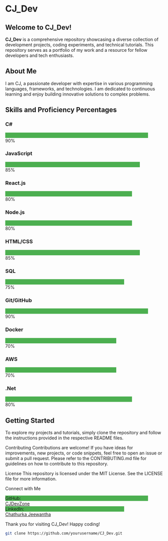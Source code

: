 # CJ_Dev

## Welcome to CJ_Dev!

**CJ_Dev** is a comprehensive repository showcasing a diverse collection of development projects, coding experiments, and technical tutorials. This repository serves as a portfolio of my work and a resource for fellow developers and tech enthusiasts.

## About Me

I am CJ, a passionate developer with expertise in various programming languages, frameworks, and technologies. I am dedicated to continuous learning and enjoy building innovative solutions to complex problems.

## Skills and Proficiency Percentages

### C#
<div style="background-color: #4CAF50; width: 90%;">&nbsp;</div>
90%

### JavaScript
<div style="background-color: #4CAF50; width: 85%;">&nbsp;</div>
85%

### React.js
<div style="background-color: #4CAF50; width: 80%;">&nbsp;</div>
80%

### Node.js
<div style="background-color: #4CAF50; width: 80%;">&nbsp;</div>
80%

### HTML/CSS
<div style="background-color: #4CAF50; width: 85%;">&nbsp;</div>
85%

### SQL
<div style="background-color: #4CAF50; width: 75%;">&nbsp;</div>
75%

### Git/GitHub
<div style="background-color: #4CAF50; width: 90%;">&nbsp;</div>
90%

### Docker
<div style="background-color: #4CAF50; width: 70%;">&nbsp;</div>
70%

### AWS
<div style="background-color: #4CAF50; width: 70%;">&nbsp;</div>
70%

### .Net
<div style="background-color: #4CAF50; width: 80%;">&nbsp;</div>
80%

## Getting Started

To explore my projects and tutorials, simply clone the repository and follow the instructions provided in the respective README files.

Contributing
Contributions are welcome! If you have ideas for improvements, new projects, or code snippets, feel free to open an issue or submit a pull request. Please refer to the CONTRIBUTING.md file for guidelines on how to contribute to this repository.

License
This repository is licensed under the MIT License. See the LICENSE file for more information.

Connect with Me
<div style="background-color: #4CAF50; width: 90%;">GitHub:</div>
<a href="https://github.com/CJDevZone">CJDevZone</a>
<div style="background-color: #4CAF50; width: 75%;">LinkedIn:</div>
<a href="https://www.linkedin.com/in/chathurkajeewantha/?lipi=urn%3Ali%3Apage%3Ad_flagship3_feed%3B%2Fzrw39fYQVCyEa7XHd%2FeTg%3D%3D">Chathurka Jeewantha</a>

Thank you for visiting CJ_Dev! Happy coding!
```bash
git clone https://github.com/yourusername/CJ_Dev.git

